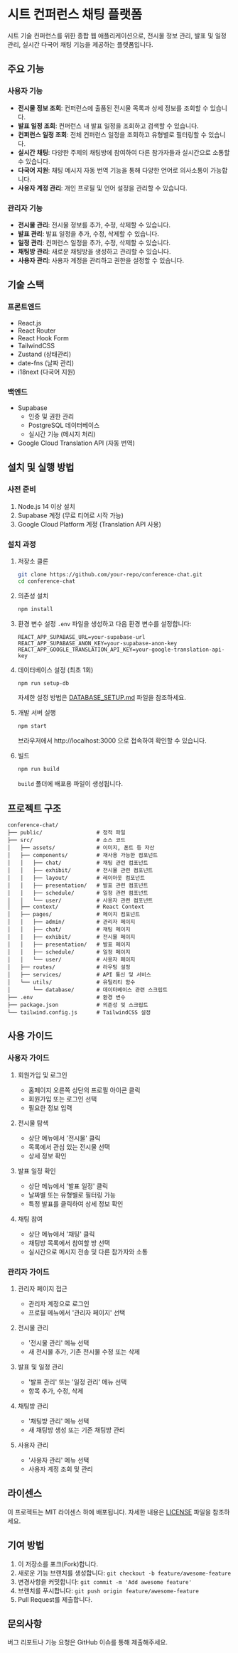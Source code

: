 # 시트 컨퍼런스 채팅 플랫폼

시트 기술 컨퍼런스를 위한 종합 웹 애플리케이션으로, 전시물 정보 관리, 발표 및
일정 관리, 실시간 다국어 채팅 기능을 제공하는 플랫폼입니다.

## 주요 기능

### 사용자 기능
- **전시물 정보 조회**: 컨퍼런스에 출품된 전시물 목록과 상세 정보를 조회할 수 있습니다.
- **발표 일정 조회**: 컨퍼런스 내 발표 일정을 조회하고 검색할 수 있습니다.
- **컨퍼런스 일정 조회**: 전체 컨퍼런스 일정을 조회하고 유형별로 필터링할 수 있습니다.
- **실시간 채팅**: 다양한 주제의 채팅방에 참여하여 다른 참가자들과 실시간으로 소통할 수 있습니다.
- **다국어 지원**: 채팅 메시지 자동 번역 기능을 통해 다양한 언어로 의사소통이 가능합니다.
- **사용자 계정 관리**: 개인 프로필 및 언어 설정을 관리할 수 있습니다.

### 관리자 기능
- **전시물 관리**: 전시물 정보를 추가, 수정, 삭제할 수 있습니다.
- **발표 관리**: 발표 일정을 추가, 수정, 삭제할 수 있습니다.
- **일정 관리**: 컨퍼런스 일정을 추가, 수정, 삭제할 수 있습니다.
- **채팅방 관리**: 새로운 채팅방을 생성하고 관리할 수 있습니다.
- **사용자 관리**: 사용자 계정을 관리하고 권한을 설정할 수 있습니다.

## 기술 스택

### 프론트엔드
- React.js
- React Router
- React Hook Form
- TailwindCSS
- Zustand (상태관리)
- date-fns (날짜 관리)
- i18next (다국어 지원)

### 백엔드
- Supabase
  - 인증 및 권한 관리
  - PostgreSQL 데이터베이스
  - 실시간 기능 (메시지 처리)
- Google Cloud Translation API (자동 번역)

## 설치 및 실행 방법

### 사전 준비
1. Node.js 14 이상 설치
2. Supabase 계정 (무료 티어로 시작 가능)
3. Google Cloud Platform 계정 (Translation API 사용)

### 설치 과정
1. 저장소 클론
   ```bash
   git clone https://github.com/your-repo/conference-chat.git
   cd conference-chat
   ```

2. 의존성 설치
   ```bash
   npm install
   ```

3. 환경 변수 설정
   `.env` 파일을 생성하고 다음 환경 변수를 설정합니다:
   ```
   REACT_APP_SUPABASE_URL=your-supabase-url
   REACT_APP_SUPABASE_ANON_KEY=your-supabase-anon-key
   REACT_APP_GOOGLE_TRANSLATION_API_KEY=your-google-translation-api-key
   ```

4. 데이터베이스 설정 (최초 1회)
   ```bash
   npm run setup-db
   ```
   자세한 설정 방법은 [DATABASE_SETUP.md](./DATABASE_SETUP.md) 파일을 참조하세요.

5. 개발 서버 실행
   ```bash
   npm start
   ```
   브라우저에서 http://localhost:3000 으로 접속하여 확인할 수 있습니다.

6. 빌드
   ```bash
   npm run build
   ```
   `build` 폴더에 배포용 파일이 생성됩니다.

## 프로젝트 구조

```
conference-chat/
├── public/                 # 정적 파일
├── src/                    # 소스 코드
│   ├── assets/             # 이미지, 폰트 등 자산
│   ├── components/         # 재사용 가능한 컴포넌트
│   │   ├── chat/           # 채팅 관련 컴포넌트
│   │   ├── exhibit/        # 전시물 관련 컴포넌트
│   │   ├── layout/         # 레이아웃 컴포넌트
│   │   ├── presentation/   # 발표 관련 컴포넌트
│   │   ├── schedule/       # 일정 관련 컴포넌트
│   │   └── user/           # 사용자 관련 컴포넌트
│   ├── context/            # React Context
│   ├── pages/              # 페이지 컴포넌트
│   │   ├── admin/          # 관리자 페이지
│   │   ├── chat/           # 채팅 페이지
│   │   ├── exhibit/        # 전시물 페이지
│   │   ├── presentation/   # 발표 페이지
│   │   ├── schedule/       # 일정 페이지
│   │   └── user/           # 사용자 페이지
│   ├── routes/             # 라우팅 설정
│   ├── services/           # API 통신 및 서비스
│   └── utils/              # 유틸리티 함수
│       └── database/       # 데이터베이스 관련 스크립트
├── .env                    # 환경 변수
├── package.json            # 의존성 및 스크립트
└── tailwind.config.js      # TailwindCSS 설정
```

## 사용 가이드

### 사용자 가이드
1. 회원가입 및 로그인
   - 홈페이지 오른쪽 상단의 프로필 아이콘 클릭
   - 회원가입 또는 로그인 선택
   - 필요한 정보 입력

2. 전시물 탐색
   - 상단 메뉴에서 '전시물' 클릭
   - 목록에서 관심 있는 전시물 선택
   - 상세 정보 확인

3. 발표 일정 확인
   - 상단 메뉴에서 '발표 일정' 클릭
   - 날짜별 또는 유형별로 필터링 가능
   - 특정 발표를 클릭하여 상세 정보 확인

4. 채팅 참여
   - 상단 메뉴에서 '채팅' 클릭
   - 채팅방 목록에서 참여할 방 선택
   - 실시간으로 메시지 전송 및 다른 참가자와 소통

### 관리자 가이드
1. 관리자 페이지 접근
   - 관리자 계정으로 로그인
   - 프로필 메뉴에서 '관리자 페이지' 선택

2. 전시물 관리
   - '전시물 관리' 메뉴 선택
   - 새 전시물 추가, 기존 전시물 수정 또는 삭제

3. 발표 및 일정 관리
   - '발표 관리' 또는 '일정 관리' 메뉴 선택
   - 항목 추가, 수정, 삭제

4. 채팅방 관리
   - '채팅방 관리' 메뉴 선택
   - 새 채팅방 생성 또는 기존 채팅방 관리

5. 사용자 관리
   - '사용자 관리' 메뉴 선택
   - 사용자 계정 조회 및 관리

## 라이센스
이 프로젝트는 MIT 라이센스 하에 배포됩니다. 자세한 내용은 [LICENSE](./LICENSE) 파일을 참조하세요.

## 기여 방법
1. 이 저장소를 포크(Fork)합니다.
2. 새로운 기능 브랜치를 생성합니다: `git checkout -b feature/awesome-feature`
3. 변경사항을 커밋합니다: `git commit -m 'Add awesome feature'`
4. 브랜치를 푸시합니다: `git push origin feature/awesome-feature`
5. Pull Request를 제출합니다.

## 문의사항
버그 리포트나 기능 요청은 GitHub 이슈를 통해 제출해주세요.
